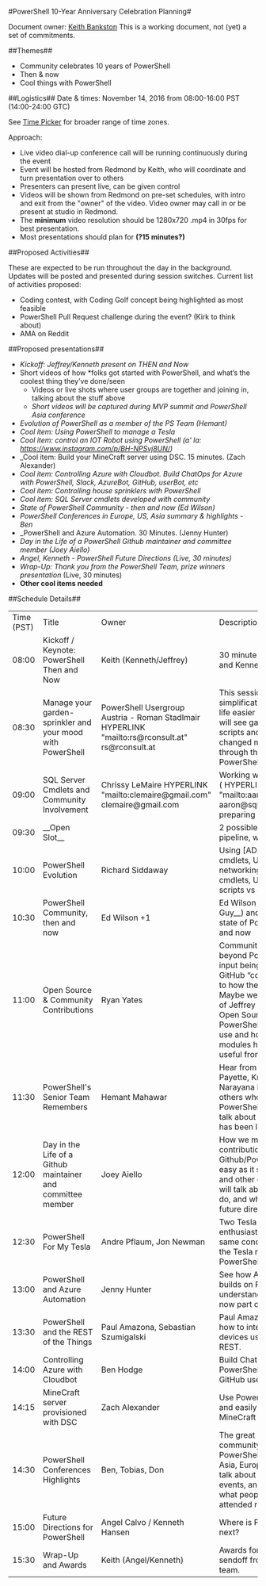 #PowerShell 10-Year Anniversary Celebration Planning#

Document owner: [Keith Bankston](mailto:keithb@Microsoft.com)
This is a working document, not (yet) a set of commitments. 


##Themes##
* Community celebrates 10 years of PowerShell
* Then & now
* Cool things with PowerShell

##Logistics##
Date & times: 
November 14, 2016 from 08:00-16:00 PST (14:00-24:00 GTC)

See [Time Picker](http://www.timeanddate.com/worldclock/meetingtime.html?iso=20161114&p1=234&p2=240&p3=236&p4=69&p5=179&p6=70&p7=197) for broader range of time zones.

Approach: 

* Live video dial-up conference call will be running continuously during the event
* Event will be hosted from Redmond by Keith, who will coordinate and turn presentation over to others
* Presenters can present live, can be given control
* Videos will be shown from Redmond on pre-set schedules, with intro and exit from the "owner" of the video. 
Video owner may call in or be present at studio in Redmond. 
* The __minimum__ video resolution should be 1280x720 .mp4 in 30fps for best presentation. 
* Most presentations should plan for **(?15 minutes?)**

##Proposed Activities##

These are expected to be run throughout the day in the background.
Updates will be posted and presented during session switches.
Current list of activities proposed:

* Coding contest, with Coding Golf concept being highlighted as most feasible
* PowerShell Pull Request challenge during the event? (Kirk to think about)
* AMA on Reddit 

##Proposed presentations##
* _Kickoff: Jeffrey/Kenneth present on THEN and Now_
* Short videos of how 
   *folks got started with PowerShell, and what’s the coolest thing they’ve done/seen
   * Videos or live shots where user groups are together and joining in, talking about the stuff above
   * _Short videos will be captured during MVP summit and PowerShell Asia conference_ 
* _Evolution of PowerShell as a member of the PS Team (Hemant)_
* _Cool item: Using PowerShell to manage a Tesla_
* _Cool item: control an IOT Robot using PowerShell (a' la: https://www.instagram.com/p/BH-NPSvj8UN/)_
* _Cool item: Build your MineCraft server using DSC. 15 minutes. (Zach Alexander)
* _Cool item: Controlling Azure with Cloudbot. Build ChatOps for Azure with PowerShell, Slack, AzureBot, GitHub, userBot, etc_
* _Cool item: Controlling house sprinklers with PowerShell_
* _Cool item: SQL Server cmdlets developed with community_
* _State of PowerShell Community - then and now (Ed Wilson)_
* _PowerShell Conferences in Europe, US, Asia summary & highlights - Ben_
* _PowerShell and Azure Automation. 30 Minutes. (Jenny Hunter)
* _Day in the Life of a PowerShell Github maintainer and committee member (Joey Aiello)_
* _Angel, Kenneth - PowerShell Future Directions (Live, 30 minutes)_
* _Wrap-Up: Thank you from the PowerShell Team, prize winners presentation_ (Live, 30 minutes)
* **Other cool items needed**

##Schedule Details##

<table> 
<tr> 
<td> Time (PST)</td> 
<td> Title </td>
<td> Owner</td>
<td> Description</td>
</tr>
<tr> 
<td>08:00</td> 
<td>Kickoff / Keynote: PowerShell Then and Now</td>
<td>Keith (Kenneth/Jeffrey)</td>
<td>30 minute kickoff with Jeffrey and Kenneth talking</td>
</tr> 
<tr> 
<td>08:30</td> 
<td>Manage your garden-sprinkler and your mood with PowerShell</td>
<td>PowerShell Usergroup Austria - Roman Stadlmair  HYPERLINK "mailto:rs@rconsult.at" rs@rconsult.at</td>
<td>This session is about simplification and making your life easier with one-liners. You will see gardens, dwarfs, scripts and people with changed moods - all done through the magic of PowerShell.</td>
</tr> 
<tr> 
<td>09:00</td> 
<td>SQL Server Cmdlets and Community Involvement</td>
<td>Chrissy LeMaire  HYPERLINK "mailto:clemaire@gmail.com" clemaire@gmail.com</td>
<td>Working with SQL MVP Aaron ( HYPERLINK "mailto:aaron@sqlvariant.com" aaron@sqlvariant.com), preparing a video</td>
</tr> 
<tr> 
<td>09:30</td> 
<td>__Open Slot__</td>
<td></td>
<td>2 possible items: CI/CD pipeline, why PS matters </td>
</tr> 
<tr> 
<td>10:00</td> 
<td>PowerShell Evolution</td>
<td>Richard Siddaway</td>
<td>Using [ADSI] scripting vs AD cmdlets, 
Using WMI vs networking and/or storage cmdlets, 
Using long running scripts vs Jobs
</td>
</tr> 
<tr> 
<td>10:30</td> 
<td>PowerShell Community, then and now</td>
<td>Ed Wilson +1</td>
<td>Ed Wilson (the __Scripting Guy__) and an MVP about state of Posh community then and now </td>
</tr> 
<tr> 
<td>11:00</td> 
<td>Open Source & Community Contributions</td>
<td>Ryan Yates</td>
<td>Community contributions, beyond PowerShell. 
How is the input being handled. 
PS GitHub “committee” speaking to how they do their job.
Maybe we could use the video of Jeffrey Snover announcing Open Sourced PowerShell.
PowerShell Gallery, easy to use and how – Ryan Yates on modules he finds the most useful from the Gallery
</td>
</tr> 
<tr> 
<td>11:30</td> 
<td>PowerShell's Senior Team Remembers</td>
<td>Hemant Mahawar</td>
<td>Hear from folks like Bruce Payette, Krishna Vutukuri, Narayana Lakshmanan, and others who have worked on PowerShell for 10 years will talk about what the journey has been like. </td>
</tr> 
<tr> 
<td>12:00</td> 
<td>Day in the Life of a Github maintainer and committee member</td>
<td>Joey Aiello</td>
<td>How we manage the contributions coming in to Github/PowerShell is not as easy as it seems. Joey Aiello and other committee members will talk about what it is they do, and why it matters to the future direction of PowerShell. </td>
</tr> 
<tr> 
<td>12:30</td> 
<td>PowerShell For My Tesla</td>
<td>Andre Pflaum, Jon Newman</td>
<td>Two Tesla and PowerShell enthusiasts came up with the same concept: interacting with the Tesla remotely using PowerShell</td>
</tr> 
<tr> 
<td>13:00</td> 
<td>PowerShell and Azure Automation</td>
<td>Jenny Hunter</td>
<td>See how Azure Automation builds on PowerShell, and understand why PowerShell is now part of the OMS Team</td>
</tr> 
<tr> 
<td>13:30</td> 
<td>PowerShell and the REST of the Things</td>
<td>Paul Amazona, Sebastian Szumigalski</td>
<td>Paul Amazona demonstrates how to interact with IOT devices using PowerShell and REST.</td>
</tr> 
<tr> 
<td>14:00</td> 
<td>Controlling Azure with Cloudbot</td>
<td>Ben Hodge</td>
<td>Build ChatOps for Azure with PowerShell, Slack, AzureBot, GitHub userBot</td>
</tr> 
<tr>
<td>14:15</td> 
<td>MineCraft server provisioned with DSC</td>
<td>Zach Alexander</td>
<td>Use PowerShell DSC to quickly and easily provision your own MineCraft server</td>
</tr> 
<tr> 
<td>14:30</td> 
<td>PowerShell Conferences Highlights</td>
<td>Ben, Tobias, Don</td>
<td>The great members of our community that put on the PowerShell Conferences in Asia, Europe, and the US will talk about these amazing events, and give a glimpse into what people saw who attended recently.</td>
</tr> 
<tr> 
<td>15:00</td> 
<td>Future Directions for PowerShell</td>
<td>Angel Calvo / Kenneth Hansen</td>
<td>Where is PowerShell headed next?</td>
</tr> 
<tr> 
<td>15:30</td> 
<td>Wrap-Up and Awards</td>
<td>Keith (Angel/Kenneth)</td>
<td>Awards for any contests, and sendoff from the PowerShell team.</td>
</tr> 












